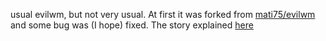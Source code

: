 usual evilwm, but not very usual. At first it was forked from [mati75/evilwm](https://github.com/mati75/evilwm) and some bug was (I hope) fixed. The story explained [here](https://github.com/zazoid/xorg_win_close)
